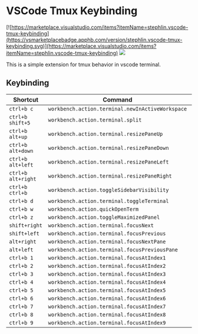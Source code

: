 # VSCode Tmux Keybinding

[![https://marketplace.visualstudio.com/items?itemName=stephlin.vscode-tmux-keybinding](https://vsmarketplacebadge.apphb.com/version/stephlin.vscode-tmux-keybinding.svg)](https://marketplace.visualstudio.com/items?itemName=stephlin.vscode-tmux-keybinding)
[![](https://vsmarketplacebadge.apphb.com/installs-short/stephlin.vscode-tmux-keybinding.svg)](https://marketplace.visualstudio.com/items?itemName=vscodevim.vim)

This is a simple extension for tmux behavior in vscode terminal.

## Keybinding

| Shortcut           | Command                                          | When            |
| ------------------ | ------------------------------------------------ | --------------- |
| `ctrl+b c`         | `workbench.action.terminal.newInActiveWorkspace` | `terminalFocus` |
| `ctrl+b shift+5`   | `workbench.action.terminal.split`                | `terminalFocus` |
| `ctrl+b alt+up`    | `workbench.action.terminal.resizePaneUp`         | `terminalFocus` |
| `ctrl+b alt+down`  | `workbench.action.terminal.resizePaneDown`       | `terminalFocus` |
| `ctrl+b alt+left`  | `workbench.action.terminal.resizePaneLeft`       | `terminalFocus` |
| `ctrl+b alt+right` | `workbench.action.terminal.resizePaneRight`      | `terminalFocus` |
| `ctrl+b ctrl+b`    | `workbench.action.toggleSidebarVisibility`       | `terminalFocus` |
| `ctrl+b d`         | `workbench.action.terminal.toggleTerminal`       | `terminalFocus` |
| `ctrl+b w`         | `workbench.action.quickOpenTerm`                 | `terminalFocus` |
| `ctrl+b z`         | `workbench.action.toggleMaximizedPanel`          | `terminalFocus` |
| `shift+right`      | `workbench.action.terminal.focusNext`            | `terminalFocus` |
| `shift+left`       | `workbench.action.terminal.focusPrevious`        | `terminalFocus` |
| `alt+right`        | `workbench.action.terminal.focusNextPane`        | `terminalFocus` |
| `alt+left`         | `workbench.action.terminal.focusPreviousPane`    | `terminalFocus` |
| `ctrl+b 1`         | `workbench.action.terminal.focusAtIndex1`        | `terminalFocus` |
| `ctrl+b 2`         | `workbench.action.terminal.focusAtIndex2`        | `terminalFocus` |
| `ctrl+b 3`         | `workbench.action.terminal.focusAtIndex3`        | `terminalFocus` |
| `ctrl+b 4`         | `workbench.action.terminal.focusAtIndex4`        | `terminalFocus` |
| `ctrl+b 5`         | `workbench.action.terminal.focusAtIndex5`        | `terminalFocus` |
| `ctrl+b 6`         | `workbench.action.terminal.focusAtIndex6`        | `terminalFocus` |
| `ctrl+b 7`         | `workbench.action.terminal.focusAtIndex7`        | `terminalFocus` |
| `ctrl+b 8`         | `workbench.action.terminal.focusAtIndex8`        | `terminalFocus` |
| `ctrl+b 9`         | `workbench.action.terminal.focusAtIndex9`        | `terminalFocus` |
